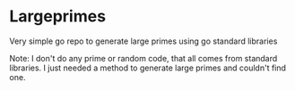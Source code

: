 # Largeprimes
Very simple go repo to generate large primes using go standard libraries

Note: I don't do any prime or random code, that all comes from standard libraries. I just needed a method to generate large primes and couldn't find one. 
